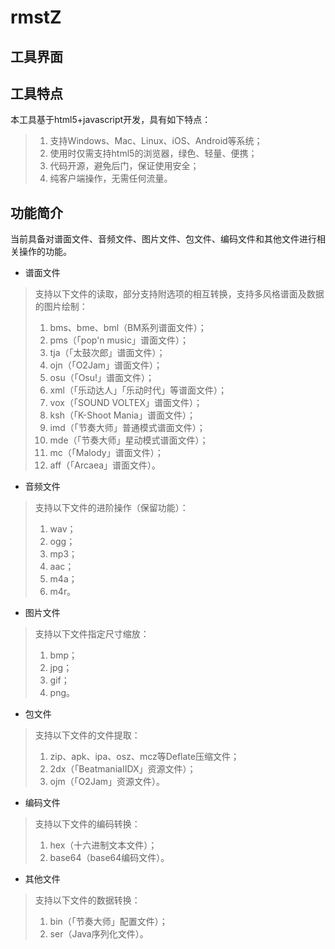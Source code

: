 # rmstZ
## 工具界面

## 工具特点
本工具基于html5+javascript开发，具有如下特点：
>1. 支持Windows、Mac、Linux、iOS、Android等系统；
>2. 使用时仅需支持html5的浏览器，绿色、轻量、便携；
>3. 代码开源，避免后门，保证使用安全；
>4. 纯客户端操作，无需任何流量。

## 功能简介
当前具备对谱面文件、音频文件、图片文件、包文件、编码文件和其他文件进行相关操作的功能。

* 谱面文件
>支持以下文件的读取，部分支持附选项的相互转换，支持多风格谱面及数据的图片绘制：
>1. bms、bme、bml（BM系列谱面文件）；
>2. pms（「pop'n music」谱面文件）；
>2. tja（「太鼓次郎」谱面文件）；
>3. ojn（「O2Jam」谱面文件）；
>4. osu（「Osu!」谱面文件）；
>5. xml（「乐动达人」「乐动时代」等谱面文件）；
>6. vox（「SOUND VOLTEX」谱面文件）；
>7. ksh（「K-Shoot Mania」谱面文件）；
>8. imd（「节奏大师」普通模式谱面文件）；
>9. mde（「节奏大师」星动模式谱面文件）；
>10. mc（「Malody」谱面文件）；
>11. aff（「Arcaea」谱面文件）。

* 音频文件
>支持以下文件的进阶操作（保留功能）：
>1. wav；
>2. ogg；
>3. mp3；
>4. aac；
>5. m4a；
>6. m4r。

* 图片文件
>支持以下文件指定尺寸缩放：
>1. bmp；
>2. jpg；
>3. gif；
>4. png。

* 包文件
>支持以下文件的文件提取：
>1. zip、apk、ipa、osz、mcz等Deflate压缩文件；
>2. 2dx（「BeatmaniaIIDX」资源文件）；
>3. ojm（「O2Jam」资源文件）。

* 编码文件
>支持以下文件的编码转换：
>1. hex（十六进制文本文件）；
>2. base64（base64编码文件）。

* 其他文件
>支持以下文件的数据转换：
>1. bin（「节奏大师」配置文件）；
>2. ser（Java序列化文件）。
